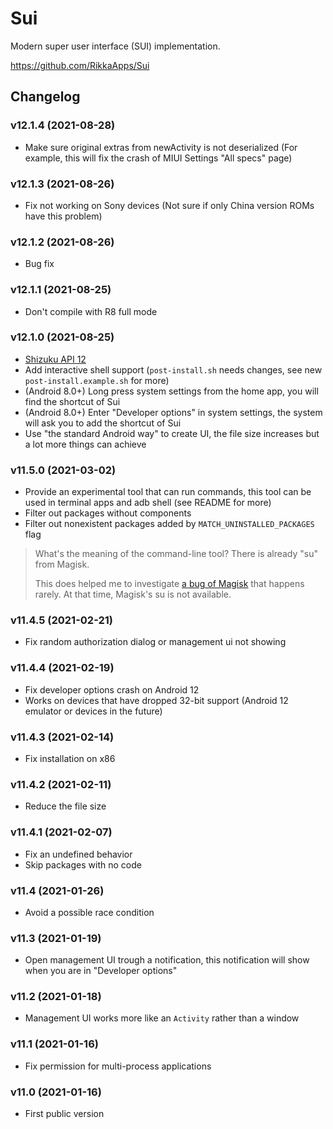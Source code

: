# Sui

Modern super user interface (SUI) implementation.

<https://github.com/RikkaApps/Sui>

## Changelog

### v12.1.4 (2021-08-28)

- Make sure original extras from newActivity is not deserialized (For example, this will fix the crash of MIUI Settings "All specs" page)

### v12.1.3 (2021-08-26)

- Fix not working on Sony devices (Not sure if only China version ROMs have this problem)

### v12.1.2 (2021-08-26)

- Bug fix

### v12.1.1 (2021-08-25)

- Don't compile with R8 full mode

### v12.1.0 (2021-08-25)

- [Shizuku API 12](https://github.com/RikkaApps/Shizuku-API/releases/tag/12)
- Add interactive shell support (`post-install.sh` needs changes, see new `post-install.example.sh` for more)
- (Android 8.0+) Long press system settings from the home app, you will find the shortcut of Sui
- (Android 8.0+) Enter "Developer options" in system settings, the system will ask you to add the shortcut of Sui
- Use "the standard Android way" to create UI, the file size increases but a lot more things can achieve

### v11.5.0 (2021-03-02)

- Provide an experimental tool that can run commands, this tool can be used in terminal apps and adb shell (see README for more)
- Filter out packages without components
- Filter out nonexistent packages added by `MATCH_UNINSTALLED_PACKAGES` flag

> What's the meaning of the command-line tool? There is already "su" from Magisk.
>
> This does helped me to investigate [a bug of Magisk](https://github.com/topjohnwu/Magisk/issues/3976) that happens rarely. At that time, Magisk's su is not available.

### v11.4.5 (2021-02-21)

- Fix random authorization dialog or management ui not showing

### v11.4.4 (2021-02-19)

- Fix developer options crash on Android 12
- Works on devices that have dropped 32-bit support (Android 12 emulator or devices in the future)

### v11.4.3 (2021-02-14)

- Fix installation on x86

### v11.4.2 (2021-02-11)

- Reduce the file size

### v11.4.1 (2021-02-07)

- Fix an undefined behavior
- Skip packages with no code

### v11.4 (2021-01-26)

- Avoid a possible race condition

### v11.3 (2021-01-19)

- Open management UI trough a notification, this notification will show when you are in "Developer options"

### v11.2 (2021-01-18)

- Management UI works more like an `Activity` rather than a window

### v11.1 (2021-01-16)

- Fix permission for multi-process applications

### v11.0 (2021-01-16)

- First public version
